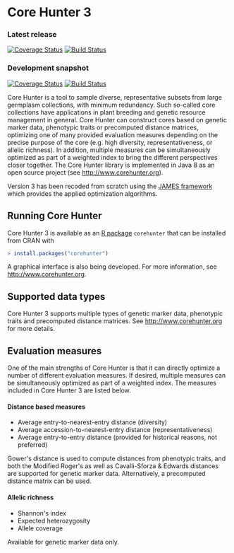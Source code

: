 Core Hunter 3
=============

### Latest release

[![Coverage Status](http://img.shields.io/coveralls/corehunter/corehunter3/master.svg)](https://coveralls.io/r/corehunter/corehunter3)
[![Build Status](https://img.shields.io/travis/corehunter/corehunter3/master.svg)](https://travis-ci.org/corehunter/corehunter3)

### Development snapshot

[![Coverage Status](http://img.shields.io/coveralls/corehunter/corehunter3/develop.svg)](https://coveralls.io/r/corehunter/corehunter3)
[![Build Status](https://img.shields.io/travis/corehunter/corehunter3/develop.svg)](https://travis-ci.org/corehunter/corehunter3)

Core Hunter is a tool to sample diverse, representative subsets from large germplasm collections, with minimum redundancy. Such so-called core collections have applications in plant breeding and genetic resource management in general. Core Hunter can construct cores based on genetic marker data, phenotypic traits or precomputed distance matrices, optimizing one of many provided evaluation measures depending on the precise purpose of the core (e.g. high diversity, representativeness, or allelic richness). In addition, multiple measures can be simultaneously optimized as part of a weighted index to bring the different perspectives closer together. The Core Hunter library is implemented in Java 8 as an open source project (see 
<http://www.corehunter.org>).

Version 3 has been recoded from scratch using the [JAMES framework](http://www.jamesframework.org) which provides the applied optimization algorithms.

Running Core Hunter
-------------------

Core Hunter 3 is available as an [R package](https://github.com/corehunter/corehunter3-r) `corehunter` that can be installed from CRAN with

```R
> install.packages("corehunter")
```

A graphical interface is also being developed. For more information, see <http://www.corehunter.org>.

Supported data types
--------------------

Core Hunter 3 supports multiple types of genetic marker data, phenotypic traits and precomputed distance matrices. See <http://www.corehunter.org> for more details.

Evaluation measures
-------------------

One of the main strengths of Core Hunter is that it can directly optimize a number of different evaluation measures. If desired, multiple measures can be simultaneously optimized as part of a weighted index. The measures included in Core Hunter 3 are listed below.

#### Distance based measures

- Average entry-to-nearest-entry distance (diversity)
- Average accession-to-nearest-entry distance (representativeness)
- Average entry-to-entry distance (provided for historical reasons, not preferred)

Gower's distance is used to compute distances from phenotypic traits, and both the Modified Roger's as well as Cavalli-Sforza & Edwards distances are supported for genetic marker data. Alternatively, a precomputed distance matrix can be used.

#### Allelic richness

- Shannon's index
- Expected heterozygosity
- Allele coverage

Available for genetic marker data only.




